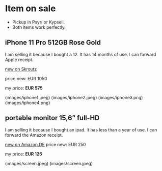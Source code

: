 # Item on sale

- Pickup in Psyrí or Kypseli. 
- Both items work perfectly.

## iPhone 11 Pro 512GB Rose Gold
I am selling it because I bought a 12. It has 14 months of use. I can forward Apple receipt.

[new on Skroutz](https://www.skroutz.gr/s/23130126/Apple-iPhone-11-Pro-4GB-512GB-Χρυσό.html?from=sku_color_variations)

price new: EUR 1050 

my price: **EUR 575**

(images/iphone1.jpeg)
(images/iphone2.jpeg)
(images/iphone3.png)
(images/iphone4.png)

## portable monitor 15,6” full-HD
I am selling it because I bought an ipad. It has less than a year of use. I can forward the Amazon receipt.

[new on Amazon.DE](https://www.amazon.de/dp/B08T76SY2J/ref=pe_27091401_487027711_TE_SCE_dp_1?th=1)
price new: EUR 250

my price: **EUR 125**

(images/screen.jpeg)
(images/screen.jpeg)
